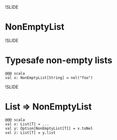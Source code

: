 !SLIDE
# NonEmptyList

!SLIDE
# Typesafe non-empty lists

    @@@ scala
    val x: NonEmptyList[String] = nel("foo")

!SLIDE
# List => NonEmptyList

    @@@ scala
    val x: List[T] = ...
    val y: Option[NonEmptyList[T]] = x.toNel
    val z: List[T] = y.list

